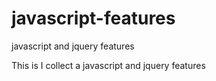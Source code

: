 # javascript-features
javascript and jquery features

This is I collect a javascript and jquery features
